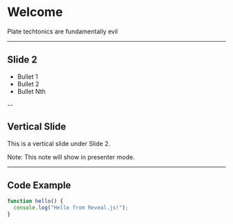 # Welcome

Plate techtonics are fundamentally evil

---

## Slide 2

- Bullet 1
- Bullet 2
- Bullet Nth

--

## Vertical Slide

This is a vertical slide under Slide 2.

Note: This note will show in presenter mode.

---

## Code Example

```js
function hello() {
  console.log("Hello from Reveal.js!");
}
```

